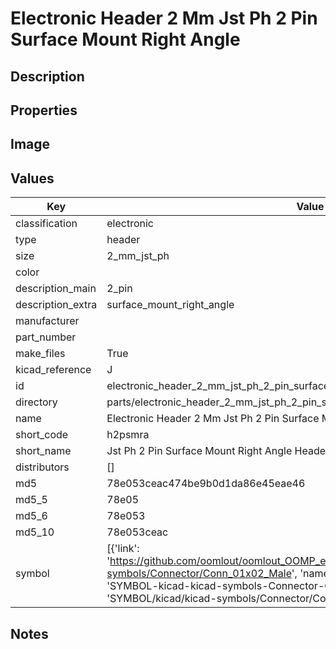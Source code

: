 # Electronic Header 2 Mm Jst Ph 2 Pin Surface Mount Right Angle

## Description

## Properties


## Image


## Values

| Key | Value |
| --- | --- |
| classification | electronic |
| type | header |
| size | 2_mm_jst_ph |
| color |  |
| description_main | 2_pin |
| description_extra | surface_mount_right_angle |
| manufacturer |  |
| part_number |  |
| make_files | True |
| kicad_reference | J |
| id | electronic_header_2_mm_jst_ph_2_pin_surface_mount_right_angle |
| directory | parts/electronic_header_2_mm_jst_ph_2_pin_surface_mount_right_angle |
| name | Electronic Header 2 Mm Jst Ph 2 Pin Surface Mount Right Angle |
| short_code | h2psmra |
| short_name | Jst Ph 2 Pin Surface Mount Right Angle Header 2 Mm Pitch |
| distributors | [] |
| md5 | 78e053ceac474be9b0d1da86e45eae46 |
| md5_5 | 78e05 |
| md5_6 | 78e053 |
| md5_10 | 78e053ceac |
| symbol | [{'link': 'https://github.com/oomlout/oomlout_OOMP_eda_V2/tree/main/SYMBOL/kicad/kicad-symbols/Connector/Conn_01x02_Male', 'name': 'Connector : Conn_01x02_Male', 'id': 'SYMBOL-kicad-kicad-symbols-Connector-Conn_01x02_Male', 'directory': 'SYMBOL/kicad/kicad-symbols/Connector/Conn_01x02_Male/'}] |

## Notes

